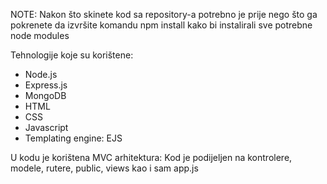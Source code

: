 NOTE: Nakon što skinete kod sa repository-a potrebno je prije nego što ga pokrenete da izvršite komandu npm install kako bi instalirali sve potrebne node modules

Tehnologije koje su korištene: 
  - Node.js
  - Express.js
  - MongoDB
  - HTML
  - CSS
  - Javascript
  - Templating engine: EJS

U kodu je korištena MVC arhitektura:
Kod je podijeljen na kontrolere, modele, rutere, public, views kao i sam app.js
